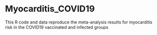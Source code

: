 # Myocarditis_COVID19
This R code and data reproduce the meta-analysis results for myocarditis risk in the COVID19 vaccinated and infected groups
